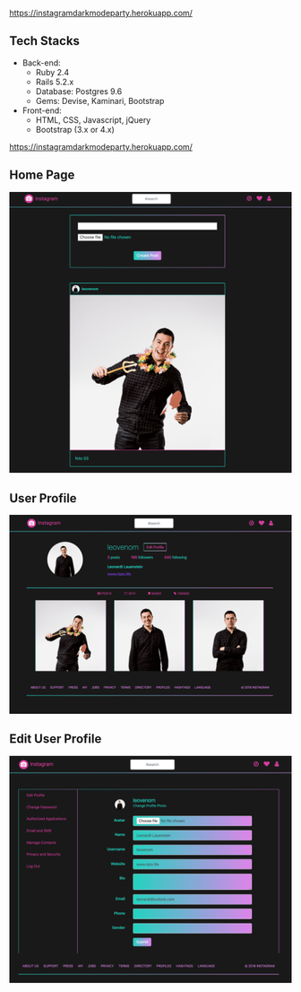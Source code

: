 
https://instagramdarkmodeparty.herokuapp.com/

## Tech Stacks
- Back-end:
    - Ruby 2.4
    - Rails 5.2.x
    - Database: Postgres 9.6
    - Gems: Devise, Kaminari, Bootstrap
- Front-end:
    - HTML, CSS, Javascript, jQuery
    - Bootstrap (3.x or 4.x)
    
https://instagramdarkmodeparty.herokuapp.com/

## Home Page
![Alt text](/app/assets/images/home_page.png "Home Page")

## User Profile
![Alt text](/app/assets/images/user_profile.png?raw=true "User Profile")

## Edit User Profile
![Alt text](/app/assets/images/edit_user_profile.png?raw=true "Edit User Profile")
